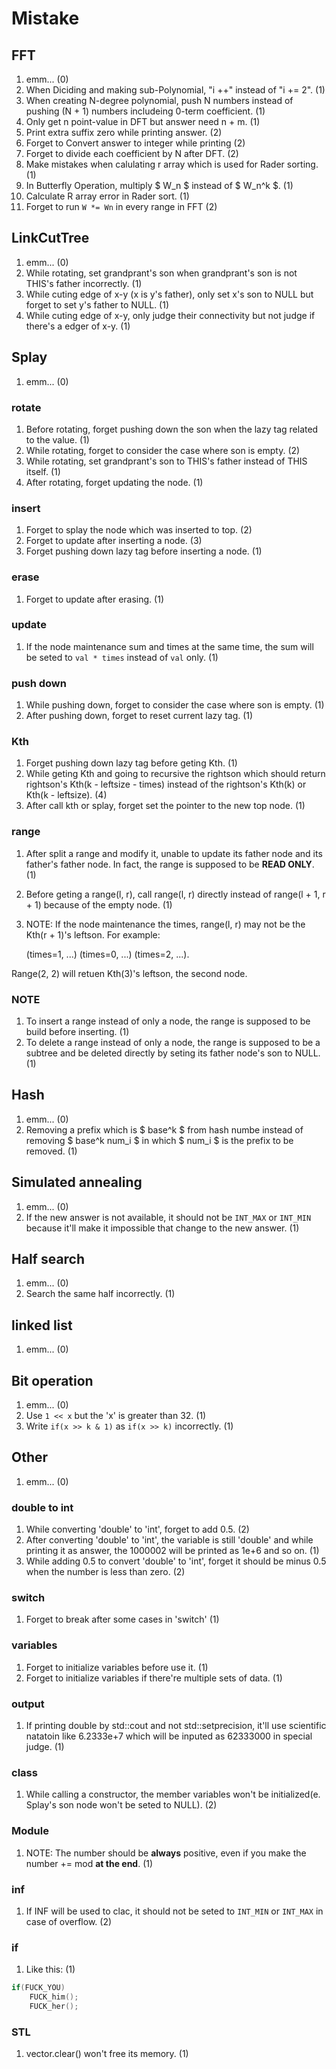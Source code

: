 # Mistake

## FFT

1. emm...                                                   (0)
1. When Diciding and making sub-Polynomial, "i ++" instead of
  "i += 2".                                                 (1)
1. When creating N-degree polynomial, push N numbers instead
  of pushing (N + 1) numbers includeing 0-term coefficient. (1)
1. Only get n point-value in DFT but answer need n + m.     (1)
1. Print extra suffix zero while printing answer.           (2)
1. Forget to Convert answer to integer while printing       (2)
1. Forget to divide each coefficient by N after DFT.        (2)
1. Make mistakes when calulating r array which is used for
  Rader sorting.                                            (1)
1. In Butterfly Operation, multiply $ W_n $ instead of
  $ W_n^k $.                                                (1)
1. Calculate R array error in Rader sort.                   (1)
1. Forget to run `W *= Wn` in every range in FFT            (2)

## LinkCutTree

1. emm...                                                   (0)
1. While rotating, set grandprant's son when grandprant's son
  is not THIS's father incorrectly.                         (1)
1. While cuting edge of x-y (x is y's father), only set x's
  son to NULL but forget to set y's father to NULL.         (1)
1. While cuting edge of x-y, only judge their connectivity but
  not judge if there's a edger of x-y.                      (1)

## Splay

1. emm...                                                   (0)

### rotate

1. Before rotating, forget pushing down the son when the lazy
  tag related to the value.                                 (1)
1. While rotating, forget to consider the case where son is
  empty.                                                    (2)
1. While rotating, set grandprant's son to THIS's father
  instead of THIS itself.                                   (1)
1. After rotating, forget updating the node.                (1)

### insert

1. Forget to splay the node which was inserted to top.      (2)
1. Forget to update after inserting a node.                 (3)
1. Forget pushing down lazy tag before inserting a node.    (1)

### erase

1. Forget to update after erasing.                          (1)

### update

1. If the node maintenance sum and times at the same time, the
  sum will be seted to `val * times` instead of `val` only. (1)

### push down

1. While pushing down, forget to consider the case where son is
  empty.                                                    (1)
1. After pushing down, forget to reset current lazy tag.    (1)

### Kth

1. Forget pushing down lazy tag before geting Kth.          (1)
1. While geting Kth and going to recursive the rightson which
  should return rightson's Kth(k - leftsize - times) instead
  of the rightson's Kth(k) or Kth(k - leftsize).          (4)
1. After call kth or splay, forget set the pointer to the new
  top node.                                                 (1)

### range

1. After split a range and modify it, unable to update its
  father node and its father's father node. In fact, the range
  is supposed to be **READ ONLY**.                          (1)
1. Before geting a range(l, r), call range(l, r) directly
  instead of range(l + 1, r + 1) because of the empty node. (1)
1. NOTE: If the node maintenance the times, range(l, r) may not
  be the Kth(r + 1)'s leftson. For example:

	(times=1, ...) (times=0, ...) (times=2, ...).

  Range(2, 2) will retuen Kth(3)'s leftson, the second node.

### NOTE

1. To insert a range instead of only a node, the range is
  supposed to be build before inserting.                    (1)
1. To delete a range instead of only a node, the range is
  supposed to be a subtree and be deleted directly by seting
  its father node's son to NULL.                            (1)

## Hash

1. emm...                                                   (0)
1. Removing a prefix which is $ base^k $ from hash numbe
  instead of removing $ base^k num_i $ in which $ num_i $
  is the prefix to be removed.                              (1)

## Simulated annealing

1. emm...                                                   (0)
1. If the new answer is not available, it should not be
  `INT_MAX` or `INT_MIN` because it'll make it impossible that
  change to the new answer.                                 (1)

## Half search

1. emm...                                                   (0)
1. Search the same half incorrectly.                        (1)

## linked list

1. emm...                                                   (0)

## Bit operation

1. emm...                                                   (0)
1. Use `1 << x` but the 'x' is greater than 32.             (1)
1. Write `if(x >> k & 1)` as `if(x >> k)` incorrectly.      (1)

## Other

1. emm...                                                   (0)

### double to int

1. While converting 'double' to 'int', forget to add 0.5.   (2)
1. After converting 'double' to 'int', the variable is still
  'double' and while printing it as answer, the 1000002 will
  be printed as 1e+6 and so on.                             (1)
1. While adding 0.5 to convert 'double' to 'int', forget it
  should be minus 0.5 when the number is less than zero.    (2)

### switch

1. Forget to break after some cases in 'switch'             (1)

### variables

1. Forget to initialize variables before use it.            (1)
1. Forget to initialize variables if there're multiple sets of
  data.                                                     (1)

### output

1. If printing double by std::cout and not std::setprecision,
  it'll use scientific natatoin like 6.2333e+7 which will be
  inputed as 62333000 in special judge.                     (1)

### class

1. While calling a constructor, the member variables won't be
  initialized(e. Splay's son node won't be seted to NULL).  (2)

### Module

1. NOTE: The number should be **always** positive, even if you
  make the number += mod **at the end**.                    (1)

### inf

1. If INF will be used to clac, it should not be seted to
  `INT_MIN` or `INT_MAX` in case of overflow.               (2)

### if

1. Like this:                                               (1)

```cpp
if(FUCK_YOU)
	FUCK_him();
	FUCK_her();
```

### STL

1. vector.clear() won't free its memory.                    (1)
